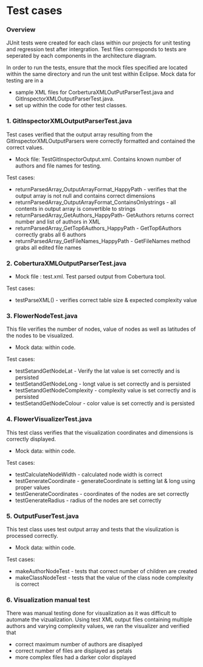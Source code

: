 # Test cases

### Overview
JUnit tests were created for each class within our projects for unit testing and regression test after intergration. Test files corresponds to tests are seperated by each components in the architecture diagram. 

In order to run the tests, ensure that the mock files specified are located within the same directory and run the unit test within Eclipse. Mock data for testing are in a 
- sample XML files for CorberturaXMLOutPutParserTest.java and GitInspectorXMLOutputParserTest.java. 
- set up within the code for other test classes.

### 1. GitInspectorXMLOutputParserTest.java
Test cases verified that the output array resulting from the GitInspectorXMLOutputParsers were correctly formatted and contained the correct values. 
- Mock file: TestGitInspectorOutput.xml. Contains known number of authors and file names for testing. 

Test cases:
- returnParsedArray_OutputArrayFormat_HappyPath - verifies that the output array is not null and contains correct dimensions
- returnParsedArray_OutputArrayFormat_ContainsOnlystrings - all contents in output array is convertible to strings
- returnParsedArray_GetAuthors_HappyPath- GetAuthors returns correct number and list of authors in XML
- returnParsedArray_GetTop6Authors_HappyPath - GetTop6Authors correctly grabs all 6 authors 
- returnParsedArray_GetFileNames_HappyPath - GetFileNames method grabs all edited file names 

### 2. CoberturaXMLOutputParserTest.java
- Mock file : test.xml. Test parsed output from Cobertura tool.

Test cases:
- testParseXML() - verifies correct table size & expected complexity value

### 3. FlowerNodeTest.java
This file verifies the number of nodes, value of nodes as well as latitudes of the nodes to be visualized. 
- Mock data: within code.

Test cases: 
- testSetandGetNodeLat - Verify the lat value is set correctly and is persisted
- testSetandGetNodeLong - longt value is set correctly and is persisted
- testSetandGetNodeComplexity - complexity value is set correctly and is persisted
- testSetandGetNodeColour - color value is set correctly and is persisted

### 4. FlowerVisualizerTest.java
This test class verifies that the visualization coordinates and dimensions is correctly displayed.

- Mock data: within code.

Test cases:
- testCalculateNodeWidth - calculated node width is correct
- testGenerateCoordinate - generateCoordinate is setting lat & long using proper values
- testGenerateCoordinates - coordinates of the nodes are set correctly
- testGenerateRadius - radius of the nodes are set correctly

### 5. OutputFuserTest.java
This test class uses test output array and tests that the visulization is processed correctly. 

- Mock data: within code.

Test cases:
- makeAuthorNodeTest - tests that correct number of children are created
- makeClassNodeTest - tests that the value of the class node complexity is correct

### 6. Visualization manual test
There was manual testing done for visualization as it was difficult to automate the vizualization. Using test XML output files containing multiple authors and varying complexity values, we ran the visualizer and verified that
- correct maximum number of authors are disaplyed
- correct number of files are displayed as petals
- more complex files had a darker color displayed 